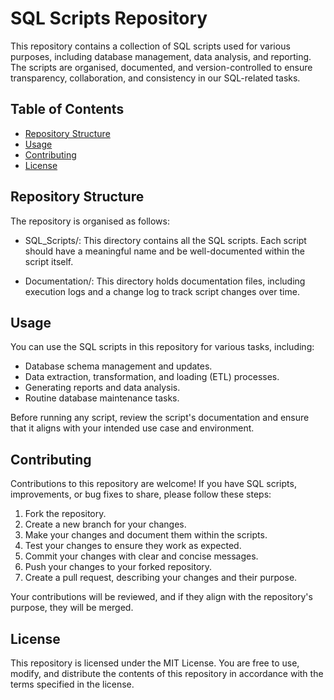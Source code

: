 # SQL Scripts Repository

This repository contains a collection of SQL scripts used for various purposes, including database management, data analysis, and reporting. The scripts are organised, documented, and version-controlled to ensure transparency, collaboration, and consistency in our SQL-related tasks.

## Table of Contents

- [Repository Structure](#repository-structure)
- [Usage](#usage)
- [Contributing](#contributing)
- [License](#license)

## Repository Structure

The repository is organised as follows:

- SQL_Scripts/: This directory contains all the SQL scripts. Each script should have a meaningful name and be well-documented within the script itself.

- Documentation/: This directory holds documentation files, including execution logs and a change log to track script changes over time.

## Usage

You can use the SQL scripts in this repository for various tasks, including:

- Database schema management and updates.
- Data extraction, transformation, and loading (ETL) processes.
- Generating reports and data analysis.
- Routine database maintenance tasks.

Before running any script, review the script's documentation and ensure that it aligns with your intended use case and environment.

## Contributing

Contributions to this repository are welcome! If you have SQL scripts, improvements, or bug fixes to share, please follow these steps:

1. Fork the repository.
2. Create a new branch for your changes.
3. Make your changes and document them within the scripts.
4. Test your changes to ensure they work as expected.
5. Commit your changes with clear and concise messages.
6. Push your changes to your forked repository.
7. Create a pull request, describing your changes and their purpose.

Your contributions will be reviewed, and if they align with the repository's purpose, they will be merged.

## License

This repository is licensed under the MIT License. You are free to use, modify, and distribute the contents of this repository in accordance with the terms specified in the license.
